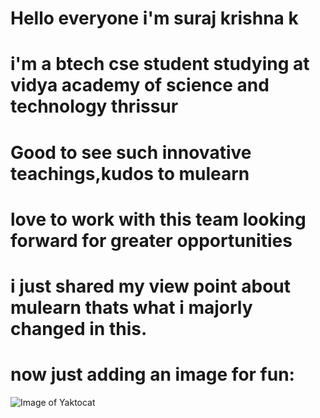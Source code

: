 # Hello everyone i'm suraj krishna k
# i'm a btech cse student studying at vidya academy of science and technology thrissur
# Good to see such innovative teachings,kudos to mulearn
# love to work with this team looking forward for greater opportunities

# i just shared my view point about mulearn thats what i majorly changed in this.
# now just adding an image for fun:
![Image of Yaktocat](https://octodex.github.com/images/yaktocat.png)
